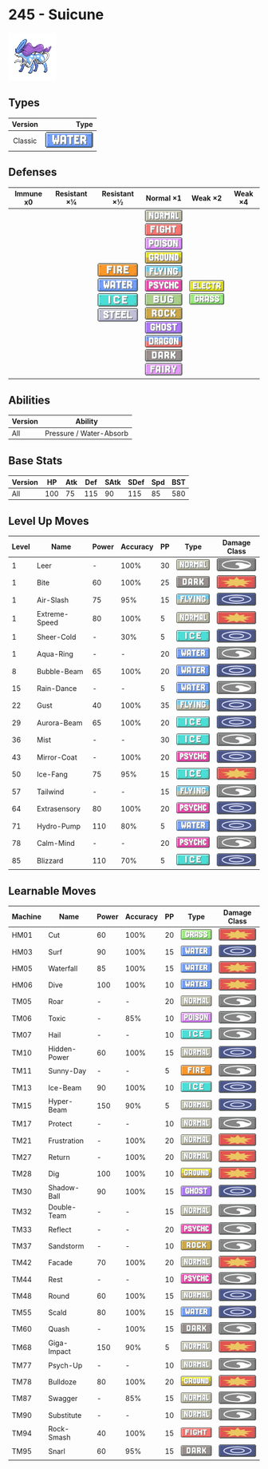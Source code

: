 # 245 - Suicune

![suicune](../img/pokemon/245.png)

## Types

| Version | Type                             |
| :-----: | -------------------------------: |
| Classic | ![water](../img/types/water.png) |

## Defenses

| Immune x0 | Resistant ×¼ | Resistant ×½                                                                                                                              | Normal ×1                                                                                                                                                                                                                                                                                                                                                                                                                                                           | Weak ×2                                                                     | Weak ×4 |
| --------- | ------------ | ----------------------------------------------------------------------------------------------------------------------------------------- | ------------------------------------------------------------------------------------------------------------------------------------------------------------------------------------------------------------------------------------------------------------------------------------------------------------------------------------------------------------------------------------------------------------------------------------------------------------------- | --------------------------------------------------------------------------- | ------- |
|           |              | ![fire](../img/types/fire.png)<br/>![water](../img/types/water.png)<br/>![ice](../img/types/ice.png)<br/>![steel](../img/types/steel.png) | ![normal](../img/types/normal.png)<br/>![fighting](../img/types/fighting.png)<br/>![poison](../img/types/poison.png)<br/>![ground](../img/types/ground.png)<br/>![flying](../img/types/flying.png)<br/>![psychic](../img/types/psychic.png)<br/>![bug](../img/types/bug.png)<br/>![rock](../img/types/rock.png)<br/>![ghost](../img/types/ghost.png)<br/>![dragon](../img/types/dragon.png)<br/>![dark](../img/types/dark.png)<br/>![fairy](../img/types/fairy.png) | ![electric](../img/types/electric.png)<br/>![grass](../img/types/grass.png) |         |

## Abilities

| Version | Ability                 |
| ------- | ----------------------- |
| All     | Pressure / Water-Absorb |

## Base Stats

| Version | HP  | Atk | Def | SAtk | SDef | Spd | BST |
| ------- | --- | --- | --- | ---- | ---- | --- | --- |
| All     | 100 | 75  | 115 | 90   | 115  | 85  | 580 |

## Level Up Moves

| Level | Name          | Power | Accuracy | PP | Type                                 | Damage Class                           |
| ----- | ------------- | ----- | -------- | -- | ------------------------------------ | -------------------------------------- |
| 1     | Leer          | -     | 100%     | 30 | ![normal](../img/types/normal.png)   | ![status](../img/types/status.png)     |
| 1     | Bite          | 60    | 100%     | 25 | ![dark](../img/types/dark.png)       | ![physical](../img/types/physical.png) |
| 1     | Air-Slash     | 75    | 95%      | 15 | ![flying](../img/types/flying.png)   | ![special](../img/types/special.png)   |
| 1     | Extreme-Speed | 80    | 100%     | 5  | ![normal](../img/types/normal.png)   | ![physical](../img/types/physical.png) |
| 1     | Sheer-Cold    | -     | 30%      | 5  | ![ice](../img/types/ice.png)         | ![special](../img/types/special.png)   |
| 1     | Aqua-Ring     | -     | -        | 20 | ![water](../img/types/water.png)     | ![status](../img/types/status.png)     |
| 8     | Bubble-Beam   | 65    | 100%     | 20 | ![water](../img/types/water.png)     | ![special](../img/types/special.png)   |
| 15    | Rain-Dance    | -     | -        | 5  | ![water](../img/types/water.png)     | ![status](../img/types/status.png)     |
| 22    | Gust          | 40    | 100%     | 35 | ![flying](../img/types/flying.png)   | ![special](../img/types/special.png)   |
| 29    | Aurora-Beam   | 65    | 100%     | 20 | ![ice](../img/types/ice.png)         | ![special](../img/types/special.png)   |
| 36    | Mist          | -     | -        | 30 | ![ice](../img/types/ice.png)         | ![status](../img/types/status.png)     |
| 43    | Mirror-Coat   | -     | 100%     | 20 | ![psychic](../img/types/psychic.png) | ![special](../img/types/special.png)   |
| 50    | Ice-Fang      | 75    | 95%      | 15 | ![ice](../img/types/ice.png)         | ![physical](../img/types/physical.png) |
| 57    | Tailwind      | -     | -        | 15 | ![flying](../img/types/flying.png)   | ![status](../img/types/status.png)     |
| 64    | Extrasensory  | 80    | 100%     | 20 | ![psychic](../img/types/psychic.png) | ![special](../img/types/special.png)   |
| 71    | Hydro-Pump    | 110   | 80%      | 5  | ![water](../img/types/water.png)     | ![special](../img/types/special.png)   |
| 78    | Calm-Mind     | -     | -        | 20 | ![psychic](../img/types/psychic.png) | ![status](../img/types/status.png)     |
| 85    | Blizzard      | 110   | 70%      | 5  | ![ice](../img/types/ice.png)         | ![special](../img/types/special.png)   |

## Learnable Moves

| Machine | Name         | Power | Accuracy | PP | Type                                   | Damage Class                           |
| ------- | ------------ | ----- | -------- | -- | -------------------------------------- | -------------------------------------- |
| HM01    | Cut          | 60    | 100%     | 20 | ![grass](../img/types/grass.png)       | ![physical](../img/types/physical.png) |
| HM03    | Surf         | 90    | 100%     | 15 | ![water](../img/types/water.png)       | ![special](../img/types/special.png)   |
| HM05    | Waterfall    | 85    | 100%     | 15 | ![water](../img/types/water.png)       | ![physical](../img/types/physical.png) |
| HM06    | Dive         | 100   | 100%     | 10 | ![water](../img/types/water.png)       | ![physical](../img/types/physical.png) |
| TM05    | Roar         | -     | -        | 20 | ![normal](../img/types/normal.png)     | ![status](../img/types/status.png)     |
| TM06    | Toxic        | -     | 85%      | 10 | ![poison](../img/types/poison.png)     | ![status](../img/types/status.png)     |
| TM07    | Hail         | -     | -        | 10 | ![ice](../img/types/ice.png)           | ![status](../img/types/status.png)     |
| TM10    | Hidden-Power | 60    | 100%     | 15 | ![normal](../img/types/normal.png)     | ![special](../img/types/special.png)   |
| TM11    | Sunny-Day    | -     | -        | 5  | ![fire](../img/types/fire.png)         | ![status](../img/types/status.png)     |
| TM13    | Ice-Beam     | 90    | 100%     | 10 | ![ice](../img/types/ice.png)           | ![special](../img/types/special.png)   |
| TM15    | Hyper-Beam   | 150   | 90%      | 5  | ![normal](../img/types/normal.png)     | ![special](../img/types/special.png)   |
| TM17    | Protect      | -     | -        | 10 | ![normal](../img/types/normal.png)     | ![status](../img/types/status.png)     |
| TM21    | Frustration  | -     | 100%     | 20 | ![normal](../img/types/normal.png)     | ![physical](../img/types/physical.png) |
| TM27    | Return       | -     | 100%     | 20 | ![normal](../img/types/normal.png)     | ![physical](../img/types/physical.png) |
| TM28    | Dig          | 100   | 100%     | 10 | ![ground](../img/types/ground.png)     | ![physical](../img/types/physical.png) |
| TM30    | Shadow-Ball  | 90    | 100%     | 15 | ![ghost](../img/types/ghost.png)       | ![special](../img/types/special.png)   |
| TM32    | Double-Team  | -     | -        | 15 | ![normal](../img/types/normal.png)     | ![status](../img/types/status.png)     |
| TM33    | Reflect      | -     | -        | 20 | ![psychic](../img/types/psychic.png)   | ![status](../img/types/status.png)     |
| TM37    | Sandstorm    | -     | -        | 10 | ![rock](../img/types/rock.png)         | ![status](../img/types/status.png)     |
| TM42    | Facade       | 70    | 100%     | 20 | ![normal](../img/types/normal.png)     | ![physical](../img/types/physical.png) |
| TM44    | Rest         | -     | -        | 10 | ![psychic](../img/types/psychic.png)   | ![status](../img/types/status.png)     |
| TM48    | Round        | 60    | 100%     | 15 | ![normal](../img/types/normal.png)     | ![special](../img/types/special.png)   |
| TM55    | Scald        | 80    | 100%     | 15 | ![water](../img/types/water.png)       | ![special](../img/types/special.png)   |
| TM60    | Quash        | -     | 100%     | 15 | ![dark](../img/types/dark.png)         | ![status](../img/types/status.png)     |
| TM68    | Giga-Impact  | 150   | 90%      | 5  | ![normal](../img/types/normal.png)     | ![physical](../img/types/physical.png) |
| TM77    | Psych-Up     | -     | -        | 10 | ![normal](../img/types/normal.png)     | ![status](../img/types/status.png)     |
| TM78    | Bulldoze     | 80    | 100%     | 20 | ![ground](../img/types/ground.png)     | ![physical](../img/types/physical.png) |
| TM87    | Swagger      | -     | 85%      | 15 | ![normal](../img/types/normal.png)     | ![status](../img/types/status.png)     |
| TM90    | Substitute   | -     | -        | 10 | ![normal](../img/types/normal.png)     | ![status](../img/types/status.png)     |
| TM94    | Rock-Smash   | 40    | 100%     | 15 | ![fighting](../img/types/fighting.png) | ![physical](../img/types/physical.png) |
| TM95    | Snarl        | 60    | 95%      | 15 | ![dark](../img/types/dark.png)         | ![special](../img/types/special.png)   |